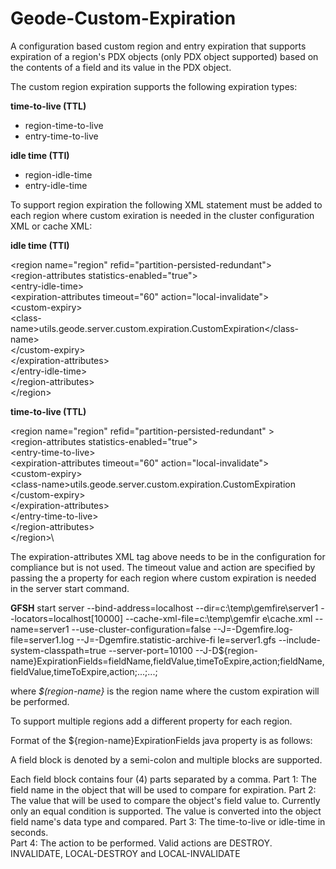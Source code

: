 # Geode-Custom-Expiration

A configuration based custom region and entry expiration that supports expiration of a region's PDX objects (only PDX object supported)  based on the contents of a field and its value in the PDX object.

The custom region expiration supports the following expiration types:

  **time-to-live (TTL)**
  - region-time-to-live 
  - entry-time-to-live
  
  **idle time (TTI)**
  - region-idle-time 
  - entry-idle-time

To support region expiration the following XML statement must be added to each region where custom exiration is needed in the cluster configuration XML or cache XML:

**idle time (TTI)**

<region name="region" refid="partition-persisted-redundant"\>  
 <region-attributes statistics-enabled="true"\>  
  <entry-idle-time\>  
   <expiration-attributes timeout="60" action="local-invalidate"\>  
     <custom-expiry\>  
       <class-name\>utils.geode.server.custom.expiration.CustomExpiration</class-name\>   
    </custom-expiry\>  
   </expiration-attributes\>  
  </entry-idle-time\>  
 </region-attributes\>  
</region\>  

**time-to-live (TTL)**

\<region name="region" refid="partition-persisted-redundant" >\
  \<region-attributes statistics-enabled="true">\
    \<entry-time-to-live>\
      \<expiration-attributes timeout="60" action="local-invalidate">\
        \<custom-expiry>\
          \<class-name>utils.geode.server.custom.expiration.CustomExpiration</class-name>\
        \</custom-expiry>\
      \</expiration-attributes>\
    \</entry-time-to-live>\
  \</region-attributes>\
\</region>\


The expiration-attributes XML tag above needs to be in the configuration for compliance but is not used. The timeout value and action are specified by passing the a property for each region where custom expiration is needed in the server start command.

**GFSH**
start server --bind-address=localhost --dir=c:\temp\gemfire\server1 --locators=localhost[10000] --cache-xml-file=c:\temp\gemfir
e\cache.xml --name=server1 --use-cluster-configuration=false --J=-Dgemfire.log-file=server1.log --J=-Dgemfire.statistic-archive-fi
le=server1.gfs --include-system-classpath=true --server-port=10100 
--J-D${region-name}ExpirationFields=fieldName,fieldValue,timeToExpire,action;fieldName,fieldValue,timeToExpire,action;...;...;

where *$(region-name}* is the region name where the custom expiration will be performed.

To support multiple regions add a different property for each region.

Format of the ${region-name}ExpirationFields java property is as follows:

   A field block is denoted by a semi-colon and multiple blocks are supported. 

   Each field block contains four (4) parts separated by a comma. 
      Part 1: The field name in the object that will be used to compare for expiration. 
      Part 2: The value that will be used to compare the object's field value to. Currently only an equal condition is supported. The                   value is converted into the object field name's data type and compared. 
      Part 3: The time-to-live or idle-time in seconds.  
      Part 4: The action to be performed. Valid actions are DESTROY. INVALIDATE, LOCAL-DESTROY and LOCAL-INVALIDATE
